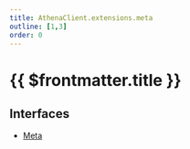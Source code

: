 ```yaml
---
title: AthenaClient.extensions.meta
outline: [1,3]
order: 0
---
```


# {{ $frontmatter.title }}


## Interfaces

- [Meta](../interfaces/client_extensions_meta_Meta.md)
